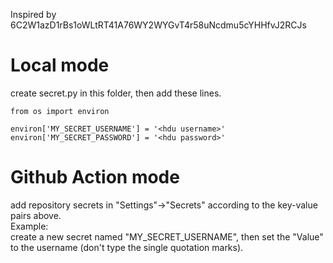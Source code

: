 Inspired by 6C2W1azD1rBs1oWLtRT41A76WY2WYGvT4r58uNcdmu5cYHHfvJ2RCJs

# Local mode

create secret.py in this folder, then add these lines.

```
from os import environ

environ['MY_SECRET_USERNAME'] = '<hdu username>'
environ['MY_SECRET_PASSWORD'] = '<hdu password>'
```
# Github Action mode

add repository secrets in "Settings"->"Secrets" according to the key-value pairs above.  
Example:  
create a new secret named "MY_SECRET_USERNAME", then set the "Value" to the username (don't type the single quotation marks).